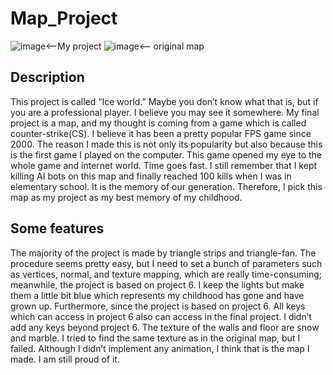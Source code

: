 # Map_Project
![image](https://user-images.githubusercontent.com/87624521/207425672-24e6c1ab-caea-41e0-a5d0-b8279d57fc69.png)<--My project
![image](https://user-images.githubusercontent.com/87624521/207425809-5a463524-1ae2-436e-b9d6-d9090e5a86c9.png)<-- original map

## Description
This project is called “Ice world.” Maybe you don’t know what that is, but if you are a
professional player. I believe you may see it somewhere. My final project is a map, and my
thought is coming from a game which is called counter-strike(CS). I believe it has been a
pretty popular FPS game since 2000. The reason I made this is not only its popularity but
also because this is the first game I played on the computer. This game opened my eye to
the whole game and internet world. Time goes fast. I still remember that I kept killing AI bots
on this map and finally reached 100 kills when I was in elementary school. It is the memory
of our generation. Therefore, I pick this map as my project as my best memory of my
childhood.

## Some features
The majority of the project is made by triangle strips and triangle-fan. The procedure seems
pretty easy, but I need to set a bunch of parameters such as vertices, normal, and texture
mapping, which are really time-consuming; meanwhile, the project is based on project 6. I
keep the lights but make them a little bit blue which represents my childhood has gone and
have grown up. Furthermore, since the project is based on project 6. All keys which can
access in project 6 also can access in the final project. I didn’t add any keys beyond project
6. The texture of the walls and floor are snow and marble. I tried to find the same texture as
in the original map, but I failed. Although I didn’t implement any animation, I think that is the
map I made. I am still proud of it.



